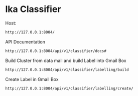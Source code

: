 # Ika Classifier
Host:
```bash
http://127.0.0.1:8004/
```

API Documentation
```bash
http://127.0.0.1:8004/api/v1/classifier/docs#
```

Build Cluster from data mail and build Label into Gmail Box
```bash
http://127.0.0.1:8004/api/v1/classifier/labelling/build
```

Create Label in Gmail Box
```bash
http://127.0.0.1:8004/api/v1/classifier/labelling/create/
```